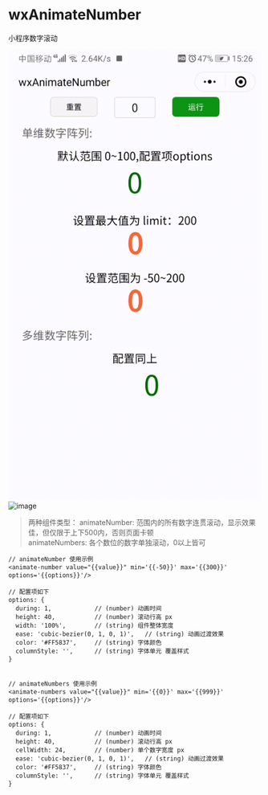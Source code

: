 # wxAnimateNumber
小程序数字滚动

![image](https://raw.githubusercontent.com/LY-u/wxAnimateNumber/master/example/demo.gif)
![image](https://img2020.cnblogs.com/blog/1367213/202005/1367213-20200526160723087-1804393568.gif)

> 两种组件类型：
  > animateNumber: 范围内的所有数字连贯滚动，显示效果佳，但仅限于上下500内，否则页面卡顿  
  > animateNumbers: 各个数位的数字单独滚动，0以上皆可
  
```
// animateNumber 使用示例
<animate-number value="{{value}}" min='{{-50}}' max='{{300}}' options='{{options}}'/>

// 配置项如下
options: {
  during: 1,            // (number) 动画时间
  height: 40,           // (number) 滚动行高 px
  width: '100%',        // (string) 组件整体宽度
  ease: 'cubic-bezier(0, 1, 0, 1)',   // (string) 动画过渡效果
  color: '#FF5837',     // (string) 字体颜色
  columnStyle: '',      // (string) 字体单元 覆盖样式
}


// animateNumbers 使用示例
<animate-numbers value="{{value}}" min='{{0}}' max='{{999}}' options='{{options}}'/>

// 配置项如下
options: {
  during: 1,            // (number) 动画时间
  height: 40,           // (number) 滚动行高 px
  cellWidth: 24,        // (number) 单个数字宽度 px
  ease: 'cubic-bezier(0, 1, 0, 1)',   // (string) 动画过渡效果
  color: '#FF5837',     // (string) 字体颜色
  columnStyle: '',      // (string) 字体单元 覆盖样式
}

```
